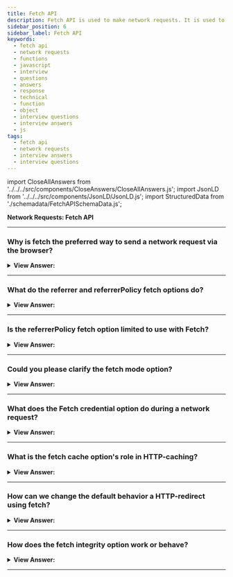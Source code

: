 ```yaml
---
title: Fetch API
description: Fetch API is used to make network requests. It is used to make GET, POST, PUT, DELETE, and PATCH network requests. JavaScript Frontend Phone Interview Questions
sidebar_position: 6
sidebar_label: Fetch API
keywords:
  - fetch api
  - network requests
  - functions
  - javascript
  - interview
  - questions
  - answers
  - response
  - technical
  - function
  - object
  - interview questions
  - interview answers
  - js
tags:
  - fetch api
  - network requests
  - interview answers
  - interview questions
---
```


import CloseAllAnswers from '../../../src/components/CloseAnswers/CloseAllAnswers.js';
import JsonLD from '../../../src/components/JsonLD/JsonLD.js';
import StructuredData from './schemadata/FetchAPISchemaData.js';

<JsonLD data={StructuredData} />

<head>
  <title>Fetch API | JavaScript Frontend Phone Interview Questions</title>
</head>

**Network Requests: Fetch API**

<CloseAllAnswers />

---

### Why is fetch the preferred way to send a network request via the browser?

<details>
  <summary><strong>View Answer:</strong></summary>
  <div>
  <div><strong>Interview Response:</strong> Beyond the Fetch getting built on the Promise Object. Fetch is easy to implement compared to other methods used to send a network request, like Ajax. The WebSocket object is more appropriate than fetch if you also want to interact (bi-directional) with the server. Fetch offers a great simplicity to load content on a page in other cases. Fetch also has many fetch options, including referrer, referrerPolicy, mode, and other options.
    </div><br />
  <div><strong className="codeExample">Code Example:</strong><br /><br />

  <div></div>

```js
let promise = fetch(url, {
  method: "GET", // POST, PUT, DELETE, etc.
  headers: {
    // the content type header value is usually auto-set
    // depending on the request body
    "Content-Type": "text/plain;charset=UTF-8"
  },
  body: undefined // string, FormData, Blob, BufferSource, or URLSearchParams
  referrer: "about:client", // or "" to send no Referer header,
  // or an url from the current origin
  referrerPolicy: "no-referrer-when-downgrade", // no-referrer, origin, same-origin...
  mode: "cors", // same-origin, no-cors
  credentials: "same-origin", // omit, include
  cache: "default", // no-store, reload, no-cache, force-cache, or only-if-cached
  redirect: "follow", // manual, error
  integrity: "", // a hash, like "sha256-abcdef1234567890"
  keepalive: false, // true
  signal: undefined, // AbortController to abort request
  window: window // null
});
```

  </div>
  </div>
</details>

---

### What do the referrer and referrerPolicy fetch options do?

<details>
  <summary><strong>View Answer:</strong></summary>
  <div>
  <div><strong>Interview Response:</strong> The referrer and referrerPolicy options govern how the fetch options object sets the HTTP Referrer header. Usually, that header is set automatically and contains the URL of the page that made the request. In most scenarios, it is not essential; sometimes, it makes sense to remove or shorten it for security purposes. The referrer option allows us to set any Referrer (within the current origin) or remove it and the referrerPolicy option sets general rules for the referrer.
    </div><br />
  <div><strong className="codeExample">Code Example:</strong><br /><br />

  <div></div>

```js
// To send no referer, set an empty string:
fetch('/page', {
  referrer: '', // no Referer header
});

// To set another url within the current origin:
fetch('/page', {
  // assuming we're on https://javascript.info
  // we can set any Referer header, but only within the current origin
  referrer: 'https://javascript.info/anotherpage',
});
```

  </div>
  </div>
</details>

---

### Is the referrerPolicy fetch option limited to use with Fetch?

<details>
  <summary><strong>View Answer:</strong></summary>
  <div>
  <div><strong>Interview Response:</strong> No, the referrer-policy described in the specification is not just for fetch, but more global. It is possible to set the default policy for the whole page using the Referrer-Policy HTTP header, or per-link, with &#8249;a rel="noreferrer"&#8250;.
    </div>
  </div>
</details>

---

### Could you please clarify the fetch mode option?

<details>
  <summary><strong>View Answer:</strong></summary>
  <div>
  <div><strong>Interview Response:</strong> The mode option is a safeguard that prevents occasional cross-origin requests. It has three parameters, including cors, same-origin, and no-cors. The cors parameter is the default state which allows cross-origin requests. The same-origin parameter only allows requests from the origin. When the same-origin sets, all cross-origin requests are forbidden. The no-cors parameter only allows safe cross-origin requests. The mode option may be helpful when the URL for fetch comes from a 3rd-party, and we want a “power off switch” to limit cross-origin capabilities.
    </div>
  </div>
</details>

---

### What does the Fetch credential option do during a network request?

<details>
  <summary><strong>View Answer:</strong></summary>
  <div>
  <div><strong>Interview Response:</strong> The credentials option specifies whether fetch should send cookies and HTTP-Authorization headers with the request. It has three parameters, including same-origin, include, and omit. The same-origin parameter is the default setting used only to send user credentials if the URL is on the same origin as the calling script. The include parameter gets used if we always want to send user credentials, even for cross-origin calls. (We should note that include requires Accept-Control-Allow-Credentials from the cross-origin server for JavaScript to access the response.). The omit parameter gets used when we do not want to send or receive cookies. This behavior is like XHR’s withCredentials flag, but with three available values instead of two.
    </div><br />
  <div><strong className="codeExample">Code Example:</strong><br /><br />

  <div></div>

```js
var myRequest = new Request('flowers.jpg');
var myCred = myRequest.credentials; // returns "same-origin" by default
```

  </div>
  </div>
</details>

---

### What is the fetch cache option's role in HTTP-caching?

<details>
  <summary><strong>View Answer:</strong></summary>
  <div>
  <div><strong>Interview Response:</strong> By default, fetch requests make use of standard HTTP-caching. It respects the Expires and Cache-Control headers, sends If-Modified-Since, and other options. Just like the behavior of a regular HTTP-request. The cache option allows us to ignore HTTP-cache or fine-tune its usage.
    </div>
  </div>
</details>

---

### How can we change the default behavior a HTTP-redirect using fetch?

<details>
  <summary><strong>View Answer:</strong></summary>
  <div>
  <div><strong>Interview Response:</strong> Normally, fetch transparently follows HTTP-redirects such as 301, 302, but there are more in the specification. The fetch redirect option allows us to tweak or modify the HTTP-behavior. Redirect's contains three redirect modification parameters: follow, error, and manual. The default value for the “follow” option transparently follows HTTP-redirects. In the case of an HTTP-redirect, the error argument returns an error, and the manual argument allows us to process HTTP-redirects manually. In the event of a redirect, we receive a specific response object containing the response. type="opaqueredirect" and zeroed/empty status and most other properties.
    </div>
  </div>
</details>

---

### How does the fetch integrity option work or behave?

<details>
  <summary><strong>View Answer:</strong></summary>
  <div>
  <div><strong>Interview Response:</strong> The integrity option allows to check if the response matches the known-ahead checksum. The specification's supported hash functions are SHA-256, SHA-384, and SHA-512. There might be others, depending on the browser. For example, we are downloading a file, and we know that is SHA-256 checksum is “abcdef” (an actual checksum is more extended, of course). Fetch calculates SHA-256 on its own and compares it with our string. In case of a mismatch, an error triggers.
    </div><br />
  <div><strong className="codeExample">Code Example:</strong><br /><br />

  <div></div>

```js
fetch('http://site.com/file', {
  integrity: 'sha256-abcdef',
});
```

  </div>
  </div>
</details>

---
